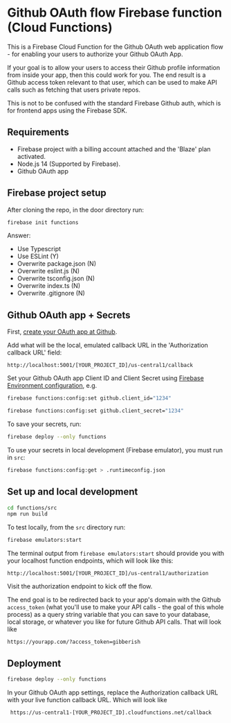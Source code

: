 # Github OAuth flow Firebase function (Cloud Functions)

This is a Firebase Cloud Function for the Github OAuth web application flow - for enabling your users to authorize your Github OAuth App.

If your goal is to allow your users to access their Github profile information from inside your app, then this could work for you. The end result is a Github access token relevant to that user, which can be used to make API calls such as fetching that users private repos.

This is not to be confused with the standard Firebase Github auth, which is for frontend apps using the Firebase SDK.

## Requirements

- Firebase project with a billing account attached and the 'Blaze' plan activated.
- Node.js 14 (Supported by Firebase).
- Github OAuth app

## Firebase project setup

After cloning the repo, in the door directory run:

```sh
firebase init functions
```

Answer:

- Use Typescript
- Use ESLint (Y)
- Overwrite package.json (N)
- Overwrite eslint.js (N)
- Overwrite tsconfig.json (N)
- Overwrite index.ts (N)
- Overwrite .gitignore (N)

## Github OAuth app + Secrets

First, [create your OAuth app at Github](https://docs.github.com/en/developers/apps/building-oauth-apps/creating-an-oauth-app).

Add what will be the local, emulated callback URL in the 'Authorization callback URL' field:

`http://localhost:5001/[YOUR_PROJECT_ID]/us-central1/callback`

Set your Github OAuth app Client ID and Client Secret using [Firebase Environment configuration](https://firebase.google.com/docs/functions/config-env), e.g.

```sh
firebase functions:config:set github.client_id="1234"
```

```sh
firebase functions:config:set github.client_secret="1234"
```
To save your secrets, run: 

```sh
firebase deploy --only functions
```

To use your secrets in local development (Firebase emulator), you must run in `src`:

```sh
firebase functions:config:get > .runtimeconfig.json
```


## Set up and local development

```sh
cd functions/src
npm run build
```

To test locally, from the `src` directory run:

```sh
firebase emulators:start
```

The terminal output from `firebase emulators:start` should provide you with your localhost function endpoints, which will look like this:

`http://localhost:5001/[YOUR_PROJECT_ID]/us-central1/authorization`

Visit the authorization endpoint to kick off the flow.

The end goal is to be redirected back to your app's domain with the Github `access_token` (what you'll use to make your API calls - the goal of this whole process) as a query string variable that you can save to your database, local storage, or whatever you like for future Github API calls. That will look like

`https://yourapp.com/?access_token=gibberish`

## Deployment

```sh
firebase deploy --only functions
```

In your Github OAuth app settings, replace the Authorization callback URL with your live function callback URL. Which will look like 

` https://us-central1-[YOUR_PROJECT_ID].cloudfunctions.net/callback`
